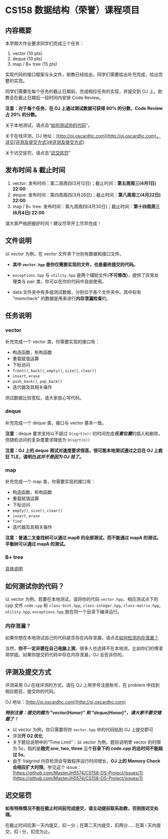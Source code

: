 # CS158 数据结构（荣誉）课程项目

## 内容概要

本学期大作业要求同学们完成三个任务：

1. vector (10 pts)
2. deque (10 pts)
3. map / B+ tree (15 pts)

实现代码的接口框架与头文件，助教已经给出，同学们需要给出补充完成，给出完整的实现。

同学们需要在每个任务的截止日期前，完成相应任务的实现，并提交到 OJ 上。助教会在截止日期后一段时间内安排 Code Review。

**注意：对于每个任务，在 OJ 上通过测试数据可获得 80% 的分数，Code Review 占 20% 的分数。**

关于本地测试，请点击“[如何测试你的代码](#如何测试你的代码)”。

关于在线评测，OJ 地址：[http://oj.oscardhc.com](http://oj.oscardhc.com)，详见[评测及提交方式](#评测及提交方式)

关于迟交惩罚，请点击“[迟交惩罚](#迟交惩罚)”

## 发布时间 & 截止时间

1. vector: 发布时间：第二周周四(3月12日)；截止时间：**第五周周三(4月1日)  22:00**
2. deque: 发布时间：第四周周四(3月26日)；截止时间：**第八周周三(4月22日)  22:00**
3. map / B+ tree: 发布时间：第九周周四(4月30日)；截止时间：**第十四周周三(6月4日) 22:00**

请大家严格把握好时间！建议尽早开工尽早完成！

## 文件说明

以 vector 为例，在 vector 文件夹下分别有数据和接口文件。

* **其中 `vector.hpp` 是你仅需要实现的文件，也是最终提交的代码。**

* `exceptions.hpp` 与 `utility.hpp` 是两个辅助文件(**不可修改**)，提供了异常处理类与 pair 类，你可以在你的代码中自由使用。
* data 文件夹中有多组测试数据，分别位于各个文件夹中。其中标有 "memcheck" 的数据是用来进行**内存泄漏检查**的。

## 任务说明

### vector

补充完成一个 vector 类，你需要实现的接口有：

* 构造函数，析构函数
* 重载赋值运算
* 下标访问
* `front()`, `back()`, `empty()`, `size()`, `clear()`
* `insert`, `erase`
* `push_back()`, `pop_back()`
* 迭代器及其相关操作

测试数据比较宽松，请大家放心写代码。

### deque

补充完成一个 deque 类，接口与 vector 基本一致。

**注意**：deque 要求支持以不超过 `O(sqrt(n))` 的时间完成***任意位置***的插入和删除，但随机访问的复杂度要求降低为 `O(sqrt(n))`

**注意：OJ 上的 deque 测试对速度要求很高，很可能本地测试通过之后在 OJ 上疯狂 TLE，请明白*这并不是因为 OJ 挂了*。** 

### map

补充完成一个 map 类，你需要实现的接口有：

* 构造函数，析构函数
* 重载赋值运算
* 下标访问
* `empty()`, `size()`, `clear()`
* `insert`, `erase`
* `find`
* 迭代器及其相关操作

**注意：普通二叉查找树可以通过 mapB 的全部测试，而不能通过 mapA 的测试。平衡树可以通过 mapA 的测试。**

### B+ tree

[具体说明](./B+Tree/readme.md)

## 如何测试你的代码？

以 vector 为例，若要在本地测试，请将你的代码 `vector.hpp`、相应测试点下的 cpp 文件 `code.cpp`  和 `class-bint.hpp`, `class-integer.hpp`, `class-matrix.hpp`, `utility.hpp`, `exceptions.hpp` 放在同一个目录下编译运行。

### 内存泄漏？

如果你想在本地测试自己的代码是否存在内存泄漏，请点击[如何检测内存泄漏？](https://github.com/MasterJH5574/CS158-DS-Project/blob/master/tutorials/detect-memory-leak/detect-memory-leak.md)

当然，**你不一定非要在自己电脑上测**，很多人也选择不在本地测，比如你们的傅凌玥学姐。如果你提交的代码中存在内存泄漏，OJ 会告诉你的。

## 评测及提交方式

评测采用 OJ 在线评测的方式，请在 OJ 上用学号注册账号，在 problem 中找到相应题目，提交你的代码。

OJ 地址：[http://oj.oscardhc.com](http://oj.oscardhc.com)

***特别注意：提交的题为 "vector(Honor)" 和 "deque(Honor)"，请大家不要交错题了！***

* 以 vector 为例，你只需要将你 `vector.hpp` 中的代码贴到 OJ 上提交即可
* 评测**开 O2 优化**
* 关于题目说明中的“Time Limit”：以 vector 为例，题目说明里 vector 的时限为 5s，指的是**跑完 one, two, three 三个目录下的 code.cpp 的总时间不能超过 5s**。
* 由于 Valgrind 内存检测会导致程序运行时间增长，**OJ 上的 Memory Check 会相应扩大时限**。参见这个 issue：[https://github.com/MasterJH5574/CS158-DS-Project/issues/1](https://github.com/MasterJH5574/CS158-DS-Project/issues/1)

## 迟交惩罚

**如有特殊情况不能在截止时间前完成提交，请主动提前联系助教，否则按迟交处理。**

在截止时间后第一天内提交，扣一分；在第二天内提交，扣两分……在第 i 天内提交，扣 i 分，扣完为止。